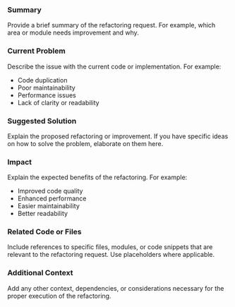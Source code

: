 ### Summary

Provide a brief summary of the refactoring request. For example, which area or module needs improvement and why.

### Current Problem

Describe the issue with the current code or implementation. For example:

- Code duplication
- Poor maintainability
- Performance issues
- Lack of clarity or readability

### Suggested Solution

Explain the proposed refactoring or improvement. If you have specific ideas on how to solve the problem, elaborate on
them here.

### Impact

Explain the expected benefits of the refactoring. For example:

- Improved code quality
- Enhanced performance
- Easier maintainability
- Better readability

### Related Code or Files

Include references to specific files, modules, or code snippets that are relevant to the refactoring request. Use
placeholders where applicable.

### Additional Context

Add any other context, dependencies, or considerations necessary for the proper execution of the refactoring.
